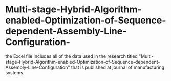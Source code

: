 # Multi-stage-Hybrid-Algorithm-enabled-Optimization-of-Sequence-dependent-Assembly-Line-Configuration-
the Excel file includes all of the data used in the research titled "Multi-stage-Hybrid-Algorithm-enabled-Optimization-of-Sequence-dependent-Assembly-Line-Configuration" that is published at journal of manufacturing systems.
